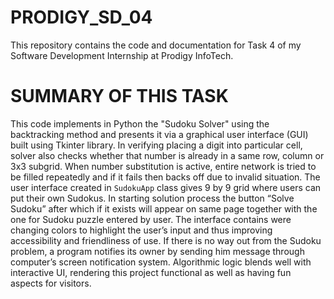 # PRODIGY_SD_04
This repository contains the code and documentation for Task 4 of my Software Development Internship at Prodigy InfoTech.
# SUMMARY OF THIS TASK
This code implements in Python the "Sudoku Solver" using the backtracking method and presents it via a graphical user interface (GUI) built using Tkinter library. In verifying placing a digit into particular cell, solver also checks whether that number is already in a same row, column or 3x3 subgrid. When number substitution is active, entire network is tried to be filled repeatedly and if it fails then backs off due to invalid situation. The user interface created in `SudokuApp` class gives 9 by 9 grid where users can put their own Sudokus. In starting solution process the button “Solve Sudoku” after which if it exists will appear on same page together with the one for Sudoku puzzle entered by user. The interface contains were changing colors to highlight the user’s input and thus improving accessibility and friendliness of use. If there is no way out from the Sudoku problem, a program notifies its owner by sending him message through computer’s screen notification system. Algorithmic logic blends well with interactive UI, rendering this project functional as well as having fun aspects for visitors.
